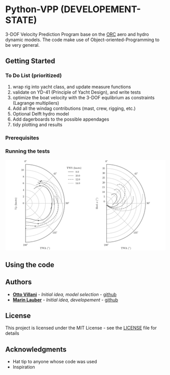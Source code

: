 # Python-VPP (DEVELOPEMENT-STATE)
3-DOF Velocity Prediction Program base on the [ORC](https://www.orc.org/index.asp?id=21) aero and hydro dynamic models. The code make use of Object-oriented-Programming to be very general.

## Getting Started
### To Do List (prioritized)
1. wrap rig into yacht class, and update measure functions
2. validate on YD-41 (Principle of Yacht Design), and write tests
3. optimize the boat velocity with the 3-DOF equlibrium as constraints (Lagrange multipliers)
4. Add all the windag contributions (mast, crew, rigging, etc.)
5. Optional Delft hydro model
6. Add dagerboards to the possible appendages  
6. tidy plotting and results

### Prerequisites

### Running the tests

<p align="center">
    <img src="Figure_1.png" alt="YD-41 VPP results" width="1024">
</p>

## Using the code


## Authors

* **[Otto Villani](https://www.linkedin.com/in/otto-villani-552760108/)** - *Initial idea, model selection* - [github](https://github.com/ottovillani)
* **[Marin Lauber](https://www.linkedin.com/in/marin-lauber/)** - *Initial idea, developement* - [github](https://github.com/marinlauber)

## License

This project is licensed under the MIT License - see the [LICENSE](LICENSE) file for details

## Acknowledgments

* Hat tip to anyone whose code was used
* Inspiration

